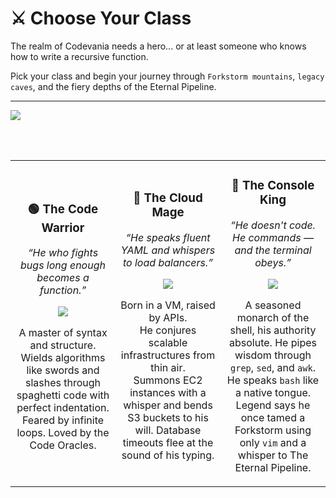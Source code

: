 # ⚔️ Choose Your Class

The realm of Codevania needs a hero... or at least someone who knows how to write a recursive function.

Pick your class and begin your journey through `Forkstorm mountains`, `legacy caves`, and the fiery depths of the Eternal Pipeline.

---

<a href="./glossary.md">
  <img src="https://img.shields.io/badge/Study%20the%20ancient%20scrolls%20before%20your%20fate%20is%20sealed-5dade2?style=for-the-badge"/>
</a>

<br/><br/>

<table>
<tr>
<td align="center" width="33%">

### 🟢 The Code Warrior  
*“He who fights bugs long enough becomes a function.”*

<a href="./warrior/the-forest-of-nested-loops/level-1.md">
  <img src="https://img.shields.io/badge/Choose--Code%20Warrior-green?style=for-the-badge"/>
</a>

<br/>

A master of syntax and structure.  
Wields algorithms like swords and slashes through spaghetti code with perfect indentation.
Feared by infinite loops.
Loved by the Code Oracles.

</td>

<td align="center" width="33%">

### 🔵 The Cloud Mage  
*“He speaks fluent YAML and whispers to load balancers.”*

<a href="./mage/the-forgotten-clouds/level-1.md">
  <img src="https://img.shields.io/badge/Choose--Cloud%20Mage-3498db?style=for-the-badge"/>
</a>

<br/>

Born in a VM, raised by APIs.  
He conjures scalable infrastructures from thin air.  
Summons EC2 instances with a whisper and bends S3 buckets to his will.
Database timeouts flee at the sound of his typing.

</td>

<td align="center" width="33%">

### 🔴 The Console King  
*“He doesn't code. He commands — and the terminal obeys.”*

<a href="./king/the-terminal-throne/level-1.md">
  <img src="https://img.shields.io/badge/Choose--Console%20King-e74c3c?style=for-the-badge"/>
</a>

<br/>

A seasoned monarch of the shell, his authority absolute.
He pipes wisdom through `grep`, `sed`, and `awk`.
He speaks `bash` like a native tongue.
Legend says he once tamed a Forkstorm using only `vim` and a whisper to The Eternal Pipeline.

</td>
</tr>
</table>
